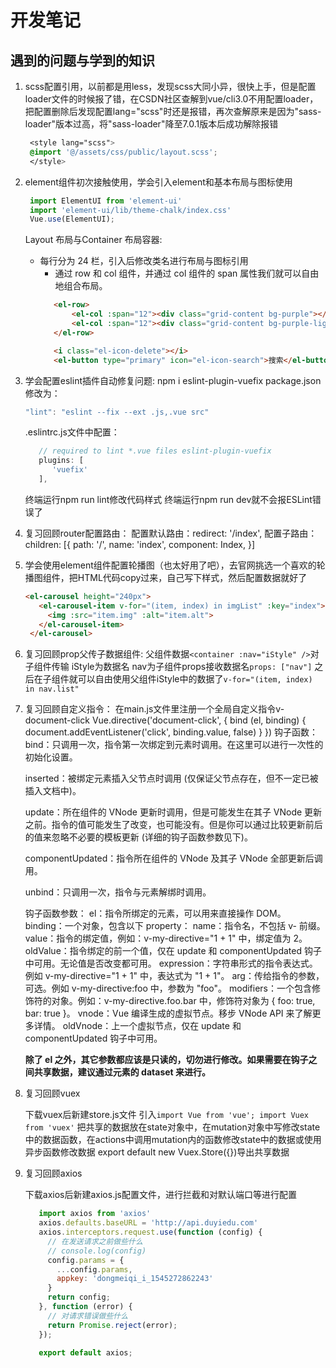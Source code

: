 # 开发笔记

## 遇到的问题与学到的知识

1. scss配置引用，以前都是用less，发现scss大同小异，很快上手，但是配置loader文件的时候报了错，在CSDN社区查解到vue/cli3.0不用配置loader，把配置删除后发现配置lang="scss"时还是报错，再次查解原来是因为"sass-loader"版本过高，将"sass-loader"降至7.0.1版本后成功解除报错
   
   ```css
    <style lang="scss">
    @import '@/assets/css/public/layout.scss';
    </style>
   ```

2. element组件初次接触使用，学会引入element和基本布局与图标使用
   
   ```js
    import ElementUI from 'element-ui'
    import 'element-ui/lib/theme-chalk/index.css'
    Vue.use(ElementUI);
   ```

   Layout 布局与Container 布局容器: 
   - 每行分为 24 栏，引入后修改类名进行布局与图标引用
     - 通过 row 和 col 组件，并通过 col 组件的 span 属性我们就可以自由地组合布局。
     ```html
        <el-row>
            <el-col :span="12"><div class="grid-content bg-purple"></div></     el-col>
            <el-col :span="12"><div class="grid-content bg-purple-light"></     div></el-col>
        </el-row>

        <i class="el-icon-delete"></i>
        <el-button type="primary" icon="el-icon-search">搜索</el-button>
     ```

3. 学会配置eslint插件自动修复问题:
   npm i eslint-plugin-vuefix
   package.json修改为：
   ```js
   "lint": "eslint --fix --ext .js,.vue src"
   ```
   .eslintrc.js文件中配置：
   ```js
      // required to lint *.vue files eslint-plugin-vuefix 
      plugins: [
         'vuefix'
      ],
   ```
   终端运行npm run lint修改代码样式
   终端运行npm run dev就不会报ESLint错误了

4. 复习回顾router配置路由：
   配置默认路由：redirect: '/index',
   配置子路由：children: [{
                 path: '/',
                 name: 'index',
                 component: Index,
               }]

5. 学会使用element组件配置轮播图（也太好用了吧），去官网挑选一个喜欢的轮播图组件，把HTML代码copy过来，自己写下样式，然后配置数据就好了
   ```html
   <el-carousel height="240px">
      <el-carousel-item v-for="(item, index) in imgList" :key="index">
        <img :src="item.img" :alt="item.alt">
      </el-carousel-item>
    </el-carousel>
   ```

6. 复习回顾prop父传子数据组件:
   父组件数据```<container :nav="iStyle" />```对子组件传输
   iStyle为数据名
   nav为子组件props接收数据名```props: ["nav"]```
   之后在子组件就可以自由使用父组件iStyle中的数据了```v-for="(item, index) in nav.list"```

7. 复习回顾自定义指令：
   在main.js文件里注册一个全局自定义指令v-document-click
   Vue.directive('document-click', {
   bind (el, binding) {
    document.addEventListener('click', binding.value, false)
      }
   })
   钩子函数：
      bind：只调用一次，指令第一次绑定到元素时调用。在这里可以进行一次性的初始化设置。

      inserted：被绑定元素插入父节点时调用 (仅保证父节点存在，但不一定已被插入文档中)。

      update：所在组件的 VNode 更新时调用，但是可能发生在其子 VNode 更新之前。指令的值可能发生了改变，也可能没有。但是你可以通过比较更新前后的值来忽略不必要的模板更新 (详细的钩子函数参数见下)。

      componentUpdated：指令所在组件的 VNode 及其子 VNode 全部更新后调用。

      unbind：只调用一次，指令与元素解绑时调用。

   钩子函数参数：
      el：指令所绑定的元素，可以用来直接操作 DOM。
      binding：一个对象，包含以下 property：
      name：指令名，不包括 v- 前缀。
      value：指令的绑定值，例如：v-my-directive="1 + 1" 中，绑定值为 2。
      oldValue：指令绑定的前一个值，仅在 update 和 componentUpdated 钩子中可用。无论值是否改变都可用。
      expression：字符串形式的指令表达式。例如 v-my-directive="1 + 1" 中，表达式为 "1 + 1"。
      arg：传给指令的参数，可选。例如 v-my-directive:foo 中，参数为 "foo"。
      modifiers：一个包含修饰符的对象。例如：v-my-directive.foo.bar 中，修饰符对象为 { foo: true, bar: true }。
      vnode：Vue 编译生成的虚拟节点。移步 VNode API 来了解更多详情。
      oldVnode：上一个虚拟节点，仅在 update 和 componentUpdated 钩子中可用。
      
      **除了 el 之外，其它参数都应该是只读的，切勿进行修改。如果需要在钩子之间共享数据，建议通过元素的 dataset 来进行。**

8. 复习回顾vuex

   下载vuex后新建store.js文件
   引入```import Vue from 'vue'; import Vuex from 'vuex'```
   把共享的数据放在state对象中，在mutation对象中写修改state中的数据函数，在actions中调用mutation内的函数修改state中的数据或使用异步函数修改数据
   export default new Vuex.Store({})导出共享数据

9. 复习回顾axios
   
   下载axios后新建axios.js配置文件，进行拦截和对默认端口等进行配置
   ```js
      import axios from 'axios'
      axios.defaults.baseURL = 'http://api.duyiedu.com'
      axios.interceptors.request.use(function (config) {
        // 在发送请求之前做些什么
        // console.log(config)
        config.params = {
          ...config.params,
          appkey: 'dongmeiqi_i_1545272862243'
        }
        return config;
      }, function (error) {
        // 对请求错误做些什么
        return Promise.reject(error);
      });

      export default axios;
   ```